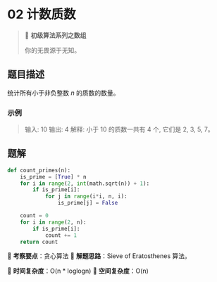 # 02 计数质数

> 🌈 **初级算法系列之数组**
>
> 你的无畏源于无知。

## 题目描述

统计所有小于非负整数 *n* 的质数的数量。

### 示例

> 输入: 10
> 输出: 4
> 解释: 小于 10 的质数一共有 4 个, 它们是 2, 3, 5, 7。

## 题解

```python
def count_primes(n):
    is_prime = [True] * n
    for i in range(2, int(math.sqrt(n)) + 1):
        if is_prime[i]:
            for j in range(i*i, n, i):
                is_prime[j] = False

    count = 0
    for i in range(2, n):
        if is_prime[i]:
            count += 1
    return count
```

🍥 **考察要点**：贪心算法
🍬 **解题思路**：Sieve of Eratosthenes 算法。

🍉 **时间复杂度**：O(n * loglogn)
🍭 **空间复杂度**：O(n)

